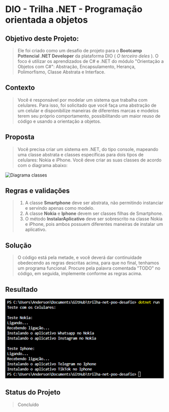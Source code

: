 # DIO - Trilha .NET - Programação orientada a objetos

## Objetivo deste Projeto:
>Ele foi criado como um desafio de projeto para o **Bootcamp Pottencial .NET Developer** da plataforma DIO ( *O terceiro deles* ).
O foco é utilizar os aprendizados de C# e .NET do módulo "Orientação a Objetos com C#": Abstração, Encapsulamento, Herança, Polimorfismo, Classe Abstrata e Interface.

## Contexto
>Você é responsável por modelar um sistema que trabalha com celulares. Para isso, foi solicitado que você faça uma abstração de um celular e disponibilize maneiras de diferentes marcas e modelos terem seu próprio comportamento, possibilitando um maior reuso de código e usando a orientação a objetos.

## Proposta
>Você precisa criar um sistema em .NET, do tipo console, mapeando uma classe abstrata e classes específicas para dois tipos de celulares: Nokia e iPhone. 
Você deve criar as suas classes de acordo com o diagrama abaixo:

![Diagrama classes](Imagens/diagrama.png)

## Regras e validações
>1. A classe **Smartphone** deve ser abstrata, não permitindo instanciar e servindo apenas como modelo.
>2. A classe **Nokia** e **Iphone** devem ser classes filhas de Smartphone.
>3. O método **InstalarAplicativo** deve ser sobrescrito na classe Nokia e iPhone, pois ambos possuem diferentes maneiras de instalar um aplicativo.

## Solução
>O código está pela metade, e você deverá dar continuidade obedecendo as regras descritas acima, para que no final, tenhamos um programa funcional. Procure pela palavra comentada "TODO" no código, em seguida, implemente conforme as regras acima.

## Resultado
![Saída do Programa](Imagens/resultado.png)

## Status do Projeto
> Concluído
